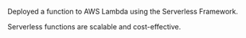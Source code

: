 Deployed a function to AWS Lambda using the Serverless Framework.

Serverless functions are scalable and cost-effective.